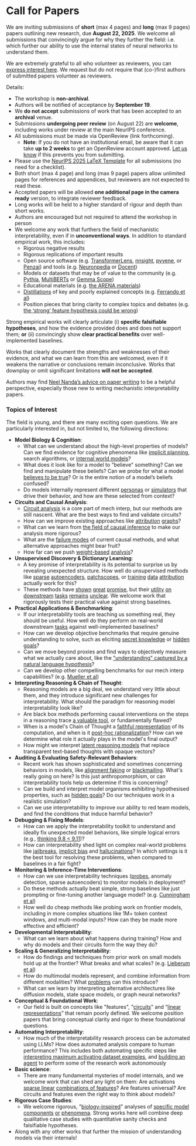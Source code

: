 # Call for Papers
We are inviting submissions of **short** (max 4 pages) and **long** (max 9 pages) papers outlining new research, due **August 22, 2025**. We welcome all submissions that convincingly argue for why they further the field: i.e. which further our ability to use the internal states of neural networks to understand them. 

We are extremely grateful to all who volunteer as reviewers, you can [express interest here](https://www.google.com/url?q=https://docs.google.com/forms/d/e/1FAIpQLSdiw1SJllzoTz_nqzDTzTOGb9DV3W_truQyh-WvYj_QGIi7Mg/viewform?usp%3Ddialog&sa=D&source=editors&ust=1752554144386941&usg=AOvVaw2JaC8OLOu76LgmsKmpH8Lb). We request but do not require that (co-)first authors of submitted papers volunteer as reviewers. 

Details: 
* The workshop is **non-archival**.
* Authors will be notified of acceptance by **September 19**.
* We **do not accept** submissions of work that has been accepted to an **archival** venue.
* Submissions **undergoing peer review** (on August 22) are **welcome**, including works under review at the main NeurIPS conference.
* All submissions must be made via OpenReview (link forthcoming).
  * **Note**: If you do not have an institutional email, be aware that it can take **up to 2 weeks** to get an OpenReview account approved. [Let us know](mailto:neurips2025@mechinterpworkshop.com) if this prevents you from submitting.
* Please use the [NeurIPS 2025 LaTeX Template](https://www.google.com/url?q=https://media.neurips.cc/Conferences/NeurIPS2025/Styles.zip&sa=D&source=editors&ust=1752554144389890&usg=AOvVaw3H_ev3LOeRliy5rKZKmCOw) for all submissions (no need for a checklist).
* Both short (max 4 page) and long (max 9 page) papers allow unlimited pages for references and appendices, but reviewers are not expected to read these.
* Accepted papers will be allowed **one additional page in the camera ready** version, to integrate reviewer feedback.
* Long works will be held to a higher standard of rigour and depth than short works.
* Authors are encouraged but not required to attend the workshop in person
* We welcome any work that furthers the field of mechanistic interpretability, even if in **unconventional ways**. In addition to standard empirical work, this includes:
  * Rigorous negative results
  * Rigorous replications of important results
  * Open source software (e.g. [TransformerLens](https://www.google.com/url?q=https://github.com/neelnanda-io/TransformerLens&sa=D&source=editors&ust=1752554144391965&usg=AOvVaw35aeO5WdFUvY9lmd1aS6bV), [nnsight](https://www.google.com/url?q=https://github.com/ndif-team/nnsight&sa=D&source=editors&ust=1752554144392178&usg=AOvVaw0HCSFY6GM2FTDZC3Y5LHeG), [pyvene](https://www.google.com/url?q=https://github.com/stanfordnlp/pyvene/tree/main/pyvene/models/mlp&sa=D&source=editors&ust=1752554144392366&usg=AOvVaw1XhfG6vR0vHJME5k2IXhSo), or [Penzai](https://www.google.com/url?q=https://github.com/google-deepmind/penzai&sa=D&source=editors&ust=1752554144392568&usg=AOvVaw11qTytcXUuYUVFklVbkZkO)) and tools (e.g. [Neuronpedia](https://www.google.com/url?q=http://neuronpedia.org&sa=D&source=editors&ust=1752554144392746&usg=AOvVaw0JTY1he227C9NFKRRvAxeF) or [Docent](https://www.google.com/url?q=https://transluce.org/introducing-docent&sa=D&source=editors&ust=1752554144392979&usg=AOvVaw0IelsoptCK7P1h-E5KyNit))
  * Models or datasets that may be of value to the community (e.g. [Pythia](https://www.google.com/url?q=https://arxiv.org/abs/2304.01373&sa=D&source=editors&ust=1752554144393271&usg=AOvVaw0NwekXWVV3wMfmxKjVMTcT), [MultiBERTs](https://www.google.com/url?q=https://arxiv.org/abs/2106.16163&sa=D&source=editors&ust=1752554144393429&usg=AOvVaw2zMNZyM4vWJ3DIqfdc_Ed-) or [Gemma Scope](https://www.google.com/url?q=https://arxiv.org/abs/2408.05147&sa=D&source=editors&ust=1752554144393588&usg=AOvVaw3_62zKnJxxv4NM0y0D67Bd))
  * Educational materials (e.g. [the ARENA materials](https://www.google.com/url?q=https://arena3-chapter1-transformer-interp.streamlit.app/&sa=D&source=editors&ust=1752554144393860&usg=AOvVaw1WH6O__PoIwFx6Q9MJUdZt))
  * [Distillations](https://www.google.com/url?q=https://distill.pub/2017/research-debt/&sa=D&source=editors&ust=1752554144394067&usg=AOvVaw2mGwsBZKBYORkFXNwx0xpF) of key and poorly explained concepts (e.g. [Ferrando et al](https://www.google.com/url?q=https://arxiv.org/abs/2405.00208&sa=D&source=editors&ust=1752554144394348&usg=AOvVaw1bcoN3yh9D9UZPHJyBmFFi))
  * Position pieces that bring clarity to complex topics and debates (e.g. [the ‘strong’ feature hypothesis could be wrong](https://www.google.com/url?q=https://www.alignmentforum.org/posts/tojtPCCRpKLSHBdpn/the-strong-feature-hypothesis-could-be-wrong&sa=D&source=editors&ust=1752554144394897&usg=AOvVaw3OWUzYDO95SgZpP1YP-5XF))

Strong empirical works will clearly articulate (i) **specific falsifiable hypotheses**, and how the evidence provided does and does not support them; **or** (ii) convincingly show **clear practical benefits** over well-implemented baselines. 

Works that clearly document the strengths and weaknesses of their evidence, and what we can learn from this are welcomed, even if it weakens the narrative or conclusions remain inconclusive. Works that downplay or omit significant limitations **will not be accepted**. 

Authors may find [Neel Nanda’s advice on paper writing](https://www.google.com/url?q=https://www.alignmentforum.org/posts/eJGptPbbFPZGLpjsp/highly-opinionated-advice-on-how-to-write-ml-papers&sa=D&source=editors&ust=1752554144396816&usg=AOvVaw31yGZqqKg_wXFP71bQwKwG) to be a helpful perspective, especially those new to writing mechanistic interpretability papers. 
### Topics of Interest
The field is young, and there are many exciting open questions. We are particularly interested in, but not limited to, the following directions: 
* **Model Biology & Cognition**:
  * What can we understand about the high-level properties of models? Can we find evidence for cognitive phenomena like [implicit planning](https://www.google.com/url?q=https://transformer-circuits.pub/2025/attribution-graphs/biology.html%23dives-poems&sa=D&source=editors&ust=1752554144397956&usg=AOvVaw3R3Xj7kiLOnMGkIf2kedcp), search algorithms, or [internal world models](https://www.google.com/url?q=https://arxiv.org/abs/2210.13382&sa=D&source=editors&ust=1752554144398188&usg=AOvVaw0svFWT1SV50_z_MQtZm0YB)?
  * What does it look like for a model to "believe" something? Can we find and manipulate these beliefs? Can we probe for what a model [believes to be true](https://www.google.com/url?q=https://arxiv.org/abs/2310.06824&sa=D&source=editors&ust=1752554144398600&usg=AOvVaw1_eGp934AxKyCiVMPWYpPT)? Or is the entire notion of a model’s beliefs confused?
  * Do models internally represent different [personas](https://www.google.com/url?q=https://arxiv.org/abs/2406.12094&sa=D&source=editors&ust=1752554144398949&usg=AOvVaw1-b9n9t5FxTqmhXQ8C_Hrv) or [simulators](https://www.google.com/url?q=https://www.nature.com/articles/s41586-023-06647-8&sa=D&source=editors&ust=1752554144399125&usg=AOvVaw23lbN2o2P2lNsEI90r2zt0) that drive their behavior, and how are these selected from context?
* **Circuits and Causal Analysis**:
  * [Circuit analysis](https://www.google.com/url?q=https://distill.pub/2020/circuits/zoom-in/&sa=D&source=editors&ust=1752554144399520&usg=AOvVaw2w2UD8nFcloBTR4BP_VVR2) is a core part of mech interp, but our methods are still nascent. What are the best ways to find and validate circuits?
  * How can we improve existing approaches like [attribution](https://www.google.com/url?q=https://arxiv.org/abs/2406.11944&sa=D&source=editors&ust=1752554144399967&usg=AOvVaw2pCVJU89u6hE5dzmRou1P4) [graphs](https://www.google.com/url?q=https://transformer-circuits.pub/2025/attribution-graphs/methods.html&sa=D&source=editors&ust=1752554144400155&usg=AOvVaw2YSYbqE4FQRNV0YM62RiPx)?
  * What can we learn from [the field of causal inference](https://www.google.com/url?q=https://arxiv.org/abs/2407.04690&sa=D&source=editors&ust=1752554144400408&usg=AOvVaw0l9nMO48nG3okm9c-nha3B) to make our analysis more rigorous?
  * What are the [failure modes](https://www.google.com/url?q=https://arxiv.org/abs/2307.15771&sa=D&source=editors&ust=1752554144400677&usg=AOvVaw1glNc0MNsRd3em2NbBuX3w) of current causal methods, and what alternative approaches might bear fruit?
  * How far can we push [weight-based](https://www.google.com/url?q=https://arxiv.org/abs/2301.05217&sa=D&source=editors&ust=1752554144400994&usg=AOvVaw2v7nnKCDo3E8othDZXS9g9) [analysis](https://www.google.com/url?q=https://arxiv.org/abs/2410.08417&sa=D&source=editors&ust=1752554144401138&usg=AOvVaw0ICYviQ_3OfWuWyl91Jqw5)?
* **Unsupervised Discovery & Dictionary Learning**:
  * A key promise of interpretability is its potential to surprise us by revealing unexpected structure. How well do unsupervised methods like [sparse](https://www.google.com/url?q=https://arxiv.org/abs/2103.15949&sa=D&source=editors&ust=1752554144401668&usg=AOvVaw3SsAaR_k7AHgslwOftCE23) [autoencoders](https://www.google.com/url?q=https://transformer-circuits.pub/2023/monosemantic-features&sa=D&source=editors&ust=1752554144401856&usg=AOvVaw3BVd3wteP4_FNVjeHBcbjL), [patch](https://www.google.com/url?q=https://arxiv.org/abs/2401.06102&sa=D&source=editors&ust=1752554144402003&usg=AOvVaw0qJ_XiPWM_yTsIgFpu-vGg)[scopes](https://www.google.com/url?q=https://arxiv.org/abs/2403.10949v2&sa=D&source=editors&ust=1752554144402126&usg=AOvVaw2yV7U5OIvYa54smB-AQqyl), or [training](https://www.google.com/url?q=https://proceedings.mlr.press/v70/koh17a?ref%3Dhttps://githubhelp.com&sa=D&source=editors&ust=1752554144402316&usg=AOvVaw3x9BjNNSiAbWLa822wiP8K) [data](https://www.google.com/url?q=https://arxiv.org/abs/2308.03296&sa=D&source=editors&ust=1752554144402461&usg=AOvVaw09cBT12PVZJWDKT-1Rp_Yb) [attribution](https://www.google.com/url?q=https://arxiv.org/abs/2205.11482&sa=D&source=editors&ust=1752554144402654&usg=AOvVaw0lKI7ox7zk48ILOLxPuD1P) actually work for this?
  * These methods have [shown](https://www.google.com/url?q=https://transformer-circuits.pub/2024/scaling-monosemanticity/index.html&sa=D&source=editors&ust=1752554144403001&usg=AOvVaw0dqkQcm74JgMEiBYfzRXgN) [great](https://www.google.com/url?q=https://transformer-circuits.pub/2025/attribution-graphs/biology.html&sa=D&source=editors&ust=1752554144403206&usg=AOvVaw0is53b4-bLa9BB-Gu-JZ4B) [promise](https://www.google.com/url?q=https://arxiv.org/abs/2503.10965&sa=D&source=editors&ust=1752554144403401&usg=AOvVaw2MnSncwTAJWTtSswOdB6Yz), but their [utility](https://www.google.com/url?q=https://arxiv.org/abs/2502.16681&sa=D&source=editors&ust=1752554144403614&usg=AOvVaw03fW47-81GWhPVKhImZABb) [on](https://www.google.com/url?q=https://www.tilderesearch.com/blog/sieve&sa=D&source=editors&ust=1752554144403786&usg=AOvVaw2VvTct0VcDS4hfpruU6Mfi) [downstream](https://www.google.com/url?q=https://arxiv.org/abs/2501.17148&sa=D&source=editors&ust=1752554144403955&usg=AOvVaw3bmlyjUZiiWqKfdgx5VkaK) [tasks](https://www.google.com/url?q=https://transformer-circuits.pub/2024/features-as-classifiers/index.html&sa=D&source=editors&ust=1752554144404147&usg=AOvVaw0Lu5i5_LSDoQL-yBZADlfu) [remains](https://www.google.com/url?q=https://arxiv.org/abs/2502.04382&sa=D&source=editors&ust=1752554144404317&usg=AOvVaw32ZPBdLr9LxhBck2LPEuUL) [unclear](https://www.google.com/url?q=https://www.alignmentforum.org/posts/4uXCAJNuPKtKBsi28/negative-results-for-saes-on-downstream-tasks&sa=D&source=editors&ust=1752554144404529&usg=AOvVaw3d8eI2kkrsG0f7JCgrEiT0). We welcome work that rigorously tests their practical value against strong baselines.
* **Practical Applications & Benchmarking**:
  * If our interpretability tools are teaching us something real, they should be useful. How well do they perform on real-world downstream [tasks](https://www.google.com/url?q=https://www.lesswrong.com/posts/wGRnzCFcowRCrpX4Y/downstream-applications-as-validation-of-interpretability&sa=D&source=editors&ust=1752554144405735&usg=AOvVaw3hrmoWsJDDYMZ08ILpRe4D) against well-implemented baselines?
  * How can we develop objective benchmarks that require genuine understanding to solve, such as eliciting [secret knowledge](https://www.google.com/url?q=https://arxiv.org/abs/2505.14352&sa=D&source=editors&ust=1752554144406155&usg=AOvVaw1YlJs1ZMFRB-zQMVDcpoaA) or [hidden goals](https://www.google.com/url?q=https://arxiv.org/abs/2503.10965&sa=D&source=editors&ust=1752554144406313&usg=AOvVaw0t8OpjuftimgIUbLY26S7J)?
  * Can we move beyond proxies and find ways to objectively measure what we actually care about, like the ["understanding" captured by a natural language hypothesis](https://www.google.com/url?q=https://arxiv.org/abs/2502.04382&sa=D&source=editors&ust=1752554144406715&usg=AOvVaw0xrvOtfQOYbzMckS1aKfVe)?
  * Can we develop other compelling benchmarks for our mech interp capabilities? (e.g. [Mueller et al](https://www.google.com/url?q=https://arxiv.org/abs/2504.13151&sa=D&source=editors&ust=1752554144407053&usg=AOvVaw22bmirbvXgyV-oSDqZaEXe))
* **Interpreting Reasoning & Chain of Thought**:
  * Reasoning models are a big deal, we understand very little about them, and they introduce significant new challenges for interpretability. What should the paradigm for reasoning model interpretability look like?
  * Are black box methods performing causal interventions on the steps in a reasoning trace [a valuable tool](https://www.google.com/url?q=https://arxiv.org/abs/2506.19143&sa=D&source=editors&ust=1752554144407939&usg=AOvVaw1INH9Pz1dCQSmRhT92RX7A), or fundamentally flawed?
  * When is a model's Chain of Thought a [faithful representation](https://www.google.com/url?q=https://arxiv.org/abs/2305.04388&sa=D&source=editors&ust=1752554144408248&usg=AOvVaw0BZvdo_rhquyoCQUuyeDg8) of its computation, and when is it [post-hoc rationalization](https://www.google.com/url?q=https://arxiv.org/abs/2503.08679&sa=D&source=editors&ust=1752554144408468&usg=AOvVaw3hsMwtQaW3IO4mMcwSFYxS)? How can we determine what role it actually plays in the model's final output?
  * How might we interpret [latent reasoning models](https://www.google.com/url?q=https://arxiv.org/abs/2412.06769&sa=D&source=editors&ust=1752554144409199&usg=AOvVaw0ucIVTpXdPL7uWLf-WH1EA) that replace transparent text-based thoughts with opaque vectors?
* **Auditing & Evaluating Safety-Relevant Behaviors**:
  * Recent work has shown sophisticated and sometimes concerning behaviors in models, like [alignment faking](https://www.google.com/url?q=https://arxiv.org/abs/2412.14093&sa=D&source=editors&ust=1752554144409822&usg=AOvVaw1VW9IfnCR-o693zl0-P88M) or [blackmailing](https://www.google.com/url?q=https://www.anthropic.com/research/agentic-misalignment&sa=D&source=editors&ust=1752554144410009&usg=AOvVaw1XUfrFNadlbhgsCUHVBV83). What's really going on here? Is this just anthropomorphism, or can interpretability tools help us determine if this is concerning?
  * Can we build and interpret model organisms exhibiting hypothesised properties, such as [hidden goals](https://www.google.com/url?q=https://arxiv.org/abs/2503.10965&sa=D&source=editors&ust=1752554144410594&usg=AOvVaw2FQMqxG_t-L8TVArizI4ev)? Do our techniques work in a realistic simulation?
  * Can we use interpretability to improve our ability to red team models, and find the conditions that induce harmful behavior?
* **Debugging & Fixing Models**:
  * How can we apply the interpretability toolkit to understand and ideally fix unexpected model behaviors, like simple logical errors (e.g., [thinking 9.8 < 9.11](https://www.google.com/url?q=https://transluce.org/observability-interface&sa=D&source=editors&ust=1752554144411710&usg=AOvVaw2A_qNRjDWWwBLxGI114eOO))?
  * How can interpretability shed light on complex real-world problems like [jailbreaks](https://www.google.com/url?q=https://transformer-circuits.pub/2025/attribution-graphs/biology.html%23dives-jailbreak&sa=D&source=editors&ust=1752554144412148&usg=AOvVaw3rGFAfemTI4u3UyJ_X3HT8), [implicit bias](https://www.google.com/url?q=https://arxiv.org/abs/2506.10922&sa=D&source=editors&ust=1752554144412349&usg=AOvVaw0_aO8tlxHwQg0P6MwsZwrR) and [hallucinations](https://www.google.com/url?q=https://arxiv.org/abs/2411.14257&sa=D&source=editors&ust=1752554144412566&usg=AOvVaw1wPL0mFmd4jbzTK_EFHpul)? In which settings is it the best tool for resolving these problems, when compared to baselines in a fair fight?
* **Monitoring & Inference-Time Interventions**:
  * How can we use interpretability techniques ([probes](https://www.google.com/url?q=https://arxiv.org/abs/2102.12452&sa=D&source=editors&ust=1752554144413293&usg=AOvVaw3KAvocXUrNEAVOyOniuFCG), anomaly detection, sparse autoencoders) to monitor models in deployment?
  * Do these methods actually beat simple, strong baselines like just prompting or fine-tuning another language model? (e.g. [Cunningham et al](https://www.google.com/url?q=https://alignment.anthropic.com/2025/cheap-monitors/&sa=D&source=editors&ust=1752554144413946&usg=AOvVaw3ZxNaHSviL-GYryWjcNqKp))
  * How well do cheap methods like probing work on frontier models, including in more complex situations like 1M+ token context windows, and multi-modal inputs? How can they be made more effective and efficient?
* **Developmental Interpretability**:
  * What can we learn about what happens during training? How and why do models and their circuits form the way they do?
* **Scaling & Generalizing Interpretability**:
  * How do findings and techniques from prior work on small models hold up at the frontier? What breaks and what scales? (e.g. [Lieberum et al](https://www.google.com/url?q=https://arxiv.org/abs/2307.09458&sa=D&source=editors&ust=1752554144415328&usg=AOvVaw1MId3IthIzv-Gc69rlTimP))
  * How do multimodal models represent, and combine information from different modalities? What [problems](https://www.google.com/url?q=https://openreview.net/pdf?id%3DVUhRdZp8ke&sa=D&source=editors&ust=1752554144415737&usg=AOvVaw2DAWNsmk3-o5Yl6uM8hNSc) can this introduce?
  * What can we learn by interpreting alternative architectures like diffusion models, state space models, or graph neural networks?
* **Conceptual & Foundational Work**:
  * Our field is built on concepts like "features", "[circuits](https://www.google.com/url?q=https://distill.pub/2020/circuits/zoom-in/&sa=D&source=editors&ust=1752554144416393&usg=AOvVaw20GafBpkPIOfD8RX31JTbk)" and “[linear representations](https://www.google.com/url?q=https://transformer-circuits.pub/2024/july-update/index.html%23linear-representations&sa=D&source=editors&ust=1752554144416627&usg=AOvVaw2NFwb5aG31kL_PXWzIVNlQ)” that remain poorly defined. We welcome position papers that bring conceptual clarity and rigor to these foundational questions.
* **Automating Interpretability**:
  * How much of the interpretability research process can be automated using LLMs? How does automated analysis compare to human performance? This includes both automating specific steps like [interpreting maximum activating dataset examples](https://www.google.com/url?q=https://openaipublic.blob.core.windows.net/neuron-explainer/paper/index.html&sa=D&source=editors&ust=1752554144417549&usg=AOvVaw3lRVKaM3_KfrsKCnikf7aR), and [building an agent](https://www.google.com/url?q=https://arxiv.org/abs/2404.14394&sa=D&source=editors&ust=1752554144417797&usg=AOvVaw2PfPufIE1dU5XQ9GsXgpVb) to perform some of the research work autonomously
* **Basic science**:
  * There are many fundamental mysteries of model internals, and we welcome work that can shed any light on them: Are activations [sparse linear](https://www.google.com/url?q=https://arxiv.org/abs/1601.03764&sa=D&source=editors&ust=1752554144418436&usg=AOvVaw3h2SGw6uGu4hhkXoGnSDWW) [combinations of features](https://www.google.com/url?q=https://transformer-circuits.pub/2022/toy_model/index.html&sa=D&source=editors&ust=1752554144418647&usg=AOvVaw3zHfNR66fjOWiXYOJFsEnV)? Are features universal? Are circuits and features even the right way to think about models?
* **Rigorous Case Studies**:
  * We welcome rigorous, "[biology-inspired](https://www.google.com/url?q=https://distill.pub/2020/circuits/curve-circuits/&sa=D&source=editors&ust=1752554144419194&usg=AOvVaw3rAx7HZjKZVLZw3E5mZCqi)" analyses of [specific model](https://www.google.com/url?q=https://arxiv.org/abs/2310.04625&sa=D&source=editors&ust=1752554144419376&usg=AOvVaw38Fk2biWigL210JkHRAURt) [components](https://www.google.com/url?q=https://transformer-circuits.pub/2024/scaling-monosemanticity/index.html&sa=D&source=editors&ust=1752554144419578&usg=AOvVaw3IauA43DxZi759B6koySrY) [or](https://www.google.com/url?q=https://arxiv.org/abs/2305.01610&sa=D&source=editors&ust=1752554144419726&usg=AOvVaw0OHAtx6-QA6LnRZCN1gM4d) [phenomena](https://www.google.com/url?q=https://arxiv.org/abs/2306.09346&sa=D&source=editors&ust=1752554144419903&usg=AOvVaw1FTE2_V3R8LMs98If705SQ). Strong works here will combine deep qualitative case studies with quantitative sanity checks and falsifiable hypotheses.
* Along with any other works that further the mission of understanding models via their internals!